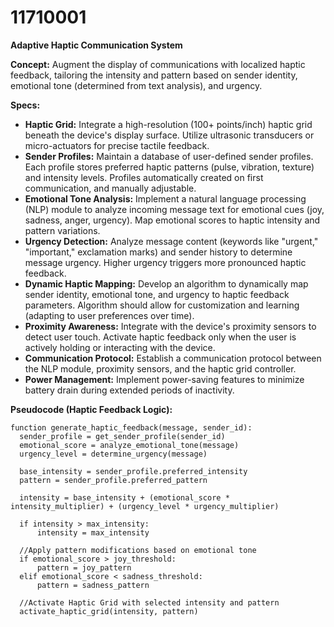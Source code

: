 # 11710001

**Adaptive Haptic Communication System**

**Concept:** Augment the display of communications with localized haptic feedback, tailoring the intensity and pattern based on sender identity, emotional tone (determined from text analysis), and urgency.

**Specs:**

*   **Haptic Grid:** Integrate a high-resolution (100+ points/inch) haptic grid beneath the device's display surface. Utilize ultrasonic transducers or micro-actuators for precise tactile feedback.
*   **Sender Profiles:** Maintain a database of user-defined sender profiles. Each profile stores preferred haptic patterns (pulse, vibration, texture) and intensity levels. Profiles automatically created on first communication, and manually adjustable.
*   **Emotional Tone Analysis:** Implement a natural language processing (NLP) module to analyze incoming message text for emotional cues (joy, sadness, anger, urgency). Map emotional scores to haptic intensity and pattern variations.
*   **Urgency Detection:** Analyze message content (keywords like "urgent," "important," exclamation marks) and sender history to determine message urgency. Higher urgency triggers more pronounced haptic feedback.
*   **Dynamic Haptic Mapping:** Develop an algorithm to dynamically map sender identity, emotional tone, and urgency to haptic feedback parameters. Algorithm should allow for customization and learning (adapting to user preferences over time).
*   **Proximity Awareness:** Integrate with the device's proximity sensors to detect user touch. Activate haptic feedback only when the user is actively holding or interacting with the device.
*   **Communication Protocol:** Establish a communication protocol between the NLP module, proximity sensors, and the haptic grid controller.
*   **Power Management:** Implement power-saving features to minimize battery drain during extended periods of inactivity.

**Pseudocode (Haptic Feedback Logic):**

```
function generate_haptic_feedback(message, sender_id):
  sender_profile = get_sender_profile(sender_id)
  emotional_score = analyze_emotional_tone(message)
  urgency_level = determine_urgency(message)

  base_intensity = sender_profile.preferred_intensity
  pattern = sender_profile.preferred_pattern

  intensity = base_intensity + (emotional_score * intensity_multiplier) + (urgency_level * urgency_multiplier)
  
  if intensity > max_intensity:
      intensity = max_intensity

  //Apply pattern modifications based on emotional tone
  if emotional_score > joy_threshold:
      pattern = joy_pattern
  elif emotional_score < sadness_threshold:
      pattern = sadness_pattern
  
  //Activate Haptic Grid with selected intensity and pattern
  activate_haptic_grid(intensity, pattern)
```